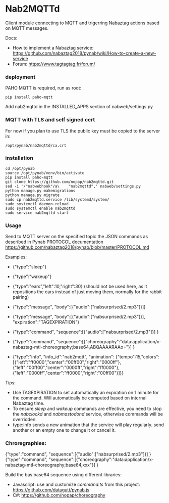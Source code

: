 
# Nab2MQTTd 
Client module connecting to MQTT and trigerring Nabaztag actions based on MQTT messages.

Docs:
- How to implement a Nabaztag service: https://github.com/nabaztag2018/pynab/wiki/How-to-create-a-new-service
- Forum: https://www.tagtagtag.fr/forum/

### deployment
PAHO MQTT is required, run as root:
```
pip install paho-mqtt
```

Add nab2mqttd in the INSTALLED_APPS section of nabweb/settings.py


### MQTT with TLS and self signed cert
For now if you plan to use TLS the public key must be copied to the server in:
```
/opt/pynab/nab2mqttd/ca.crt
```

### installation
```
cd /opt/pynab
source /opt/pynab/venv/bin/activate
pip install paho-mqtt
git clone https://github.com/nopap/nab2mqttd.git
sed -i '/"nabwebhook"/a\    "nab2mqttd",' nabweb/settings.py
python manage.py makemigrations
python manage.py migrate
sudo cp nab2mqttd.service /lib/systemd/system/
sudo systemctl daemon-reload
sudo systemctl enable nab2mqttd
sudo service nab2mqttd start
```

### Usage
Send to MQTT server on the specified topic the JSON commands as described in Pynab PROTOCOL documentation
https://github.com/nabaztag2018/pynab/blob/master/PROTOCOL.md

Examples:
- {"type":"sleep"}
- {"type":"wakeup"}
- {"type":"ears","left":10,"right":30} (should not be used here, as it repositions the ears instead of just moving them, normally for the rabbit pairing)
- {"type":"message", "body":[{"audio":["nabsurprised/2.mp3"]}]}
- {"type":"message", "body":[{"audio":["nabsurprised/2.mp3"]}], "expiration":"TAGEXPIRATION"}
- {"type":"command", "sequence":[{"audio":["nabsurprised/2.mp3"]}] }
- {"type":"command", "sequence":[{"choreography":"data:application/x-nabaztag-mtl-choreography;base64,ABQAAAARAAo="}] }

- {"type":"info", "info_id":"nab2mqtt", "animation": {"tempo":15,"colors":[{"left":"ff0000","center":"00ff00","right":"0000ff"},{"left":"00ff00","center":"0000ff","right":"ff0000"},{"left":"0000ff","center":"ff0000","right":"00ff00"}]}}

Tips:
- Use TAGEXPIRATION to set automatically an expiration on 1 minute for the command. Will automatically be computed based on internal Nabaztag time.
- To ensure *sleep* and *wakeup* commands are effective, you need to stop the *nabclockd* and *nabmastodond* service, otherwise commands will be overridden.
- type:info sends a new animation that the service will play regularly. send another or an empty one to change it or cancel it.

### Chroregraphies:
{"type":"command", "sequence":[{"audio":["nabsurprised/2.mp3"]}] }
{"type":"command", "sequence":[{"choreography":"data:application/x-nabaztag-mtl-choreography;base64,xxx"}] }

Build the bas base64 sequence using different libraries:
- Javascript: use and customize *command.ts* from this project: https://github.com/datagutt/pynab.js
- C#: https://github.com/nopap/choreography
